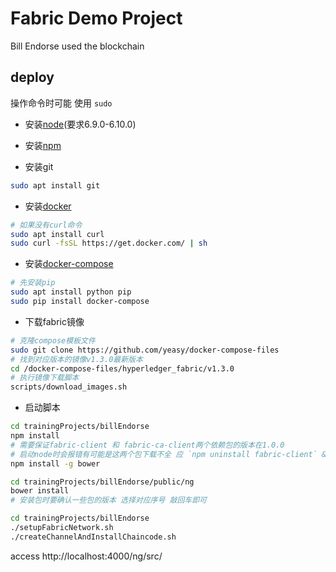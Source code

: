 # Fabric Demo Project

Bill Endorse used the blockchain

## deploy
操作命令时可能 使用 `sudo`

- 安装[node](https://www.cnblogs.com/guanine/p/9392411.html)(要求6.9.0-6.10.0)

- 安装[npm](https://www.cnblogs.com/guanine/p/9392411.html)

- 安装git
```bash
sudo apt install git
```

- 安装[docker](https://docs.docker.com/install/linux/docker-ce/ubuntu/#install-using-the-repository)
```bash
# 如果没有curl命令
sudo apt install curl
sudo curl -fsSL https://get.docker.com/ | sh
```

- 安装[docker-compose](https://docs.docker.com/compose/install/#install-compose)
```bash
# 先安装pip
sudo apt install python pip
sudo pip install docker-compose
```

- 下载fabric镜像
```bash
# 克隆compose模板文件
sudo git clone https://github.com/yeasy/docker-compose-files
# 找到对应版本的镜像v1.3.0最新版本
cd /docker-compose-files/hyperledger_fabric/v1.3.0
# 执行镜像下载脚本
scripts/download_images.sh

```

- 启动脚本

```bash
cd trainingProjects/billEndorse 
npm install
# 需要保证fabric-client 和 fabric-ca-client两个依赖包的版本在1.0.0
# 启动node时会报错有可能是这两个包下载不全 应 `npm uninstall fabric-client` & `npm uninstall fabric-ca-client` 之后再重新安装这两个包
npm install -g bower

cd trainingProjects/billEndorse/public/ng
bower install
# 安装包时要确认一些包的版本 选择对应序号 敲回车即可

cd trainingProjects/billEndorse 
./setupFabricNetwork.sh
./createChannelAndInstallChaincode.sh
```
access http://localhost:4000/ng/src/

